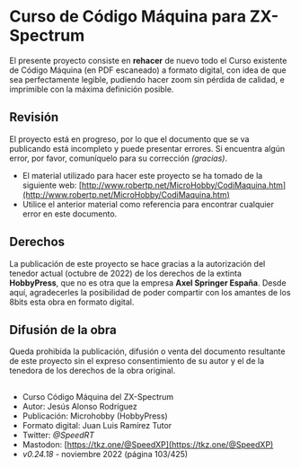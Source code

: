 # Curso de Código Máquina para ZX-Spectrum

El presente proyecto consiste en **rehacer** de nuevo todo el Curso existente de Código Máquina (en PDF escaneado) a formato digital, con idea de que sea perfectamente legible, pudiendo hacer zoom sin pérdida de calidad, e imprimible con la máxima definición posible.

## Revisión

El proyecto está en progreso, por lo que el documento que se va publicando está incompleto y puede presentar errores. Si encuentra algún error, por favor, comuníquelo para su corrección *(gracias)*.

- El material utilizado para hacer este proyecto se ha tomado de la siguiente web: [http://www.robertp.net/MicroHobby/CodiMaquina.htm](http://www.robertp.net/MicroHobby/CodiMaquina.htm)
- Utilice el anterior material como referencia para encontrar cualquier error en este documento.

## Derechos

La publicación de este proyecto se hace gracias a la autorización del tenedor actual (octubre de 2022) de los derechos de la extinta **HobbyPress**, que no es otra que la empresa **Axel Springer España**. Desde aquí, agradecerles la posibilidad de poder compartir con los amantes de los 8bits esta obra en formato digital.

## Difusión de la obra

Queda prohibida la publicación, difusión o venta del documento resultante de este proyecto sin el expreso consentimiento de su autor y el de la tenedora de los derechos de la obra original.  

##

- Curso Código Máquina del ZX-Spectrum
- Autor: Jesús Alonso Rodríguez
- Publicación: Microhobby (HobbyPress)
- Formato digital: Juan Luis Ramírez Tutor
- Twitter: *@SpeedRT*
- Mastodon: [https://tkz.one/@SpeedXP](https://tkz.one/@SpeedXP)
- *v0.24.18* - noviembre 2022 (página 103/425)
